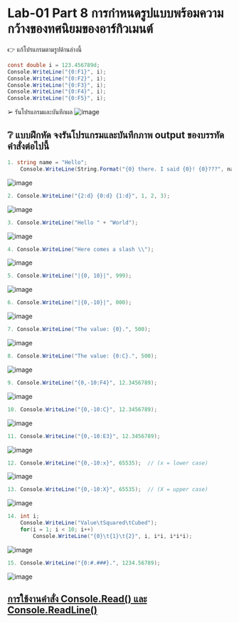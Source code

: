 # Lab-01  Part 8  การกำหนดรูปแบบพร้อมความกว้างของทศนิยมของอาร์กิวเมนต์

👉 แก้โปรแกรมตามรูปด้านล่างนี้
```csharp
const double i = 123.456789d;
Console.WriteLine("{0:F1}", i);
Console.WriteLine("{0:F2}", i);
Console.WriteLine("{0:F3}", i);
Console.WriteLine("{0:F4}", i);
Console.WriteLine("{0:F5}", i);
```
➢ รันโปรแกรมและบันทึกผล
![image](https://user-images.githubusercontent.com/115066359/232008044-2a7bb7ea-7727-4eca-afd1-7c5d4893036f.png)


## ❔ แบบฝึกหัด จงรันโปรแกรมและบันทึกภาพ output ของบรรทัดคำสั่งต่อไปนี้

``` csharp
1. string name = "Hello";
    Console.WriteLine(String.Format("{0} there. I said {0}! {0}???", name));
```
![image](https://user-images.githubusercontent.com/115066359/232008313-c9536b90-0626-487a-9224-04269bc94832.png)

``` csharp
2. Console.WriteLine("{2:d} {0:d} {1:d}", 1, 2, 3);
```
![image](https://user-images.githubusercontent.com/115066359/232008540-8ea8b4ca-c0a2-463e-8c6c-baa6bb546953.png)

``` csharp
3. Console.WriteLine("Hello " + "World");
```
![image](https://user-images.githubusercontent.com/115066359/232008676-e84c01b0-8d95-4294-b4f1-37b047fea326.png)

``` csharp
4. Console.WriteLine("Here comes a slash \\");
```
![image](https://user-images.githubusercontent.com/115066359/232008794-7b42294b-441c-41ab-ab8a-782ac6752b97.png)

``` csharp
5. Console.WriteLine("|{0, 10}|", 999);
```
![image](https://user-images.githubusercontent.com/115066359/232008939-9850a951-3222-48a9-aac2-8011adc31be1.png)

``` csharp
6. Console.WriteLine("|{0,-10}|", 000);
```
![image](https://user-images.githubusercontent.com/115066359/232009123-fbab3d80-a2fe-4883-946f-58f000c73464.png)

``` csharp
7. Console.WriteLine("The value: {0}.", 500);
```
![image](https://user-images.githubusercontent.com/115066359/232009772-ab7ceb9f-5606-4225-a521-d2260fe36354.png)

``` csharp
8. Console.WriteLine("The value: {0:C}.", 500);
```
![image](https://user-images.githubusercontent.com/115066359/232009855-347a8752-3448-46ac-a1a6-9ed003e316b7.png)

``` csharp
9. Console.WriteLine("{0,-10:F4}", 12.3456789);
```
![image](https://user-images.githubusercontent.com/115066359/232009949-988be4d9-8511-4786-b9b5-6b4f182c40cc.png)

``` csharp
10. Console.WriteLine("{0,-10:C}", 12.3456789);
```
![image](https://user-images.githubusercontent.com/115066359/232010048-65124a9d-5114-46ea-8997-6a861954419b.png)

``` csharp
11. Console.WriteLine("{0,-10:E3}", 12.3456789);
```
![image](https://user-images.githubusercontent.com/115066359/232010178-682ff2f9-c350-4dde-9009-7842477bc80d.png)

``` csharp
12. Console.WriteLine("{0,-10:x}", 65535);  // (x = lower case)
```
![image](https://user-images.githubusercontent.com/115066359/232010305-8f0ac58f-5227-4b1e-9aac-b73f30b7c8b7.png)

``` csharp
13. Console.WriteLine("{0,-10:X}", 65535);  // (X = upper case)
```
![image](https://user-images.githubusercontent.com/115066359/232010468-57569a81-b202-4724-8522-136f86636e84.png)

``` csharp
14. int i;
    Console.WriteLine("Value\tSquared\tCubed");
    for(i = 1; i < 10; i++)
        Console.WriteLine("{0}\t{1}\t{2}", i, i*i, i*i*i);
```
![image](https://user-images.githubusercontent.com/115066359/232010596-838ef594-9880-43a1-860e-02c66fd714f8.png)

``` csharp
15. Console.WriteLine("{0:#.###}.", 1234.56789);
```
![image](https://user-images.githubusercontent.com/115066359/232010715-3269cc95-5171-49e5-9cdb-366789cd26b8.png)



## [การใช้งานคำสั่ง Console.Read() และ Console.ReadLine()](./Lab-01-part-9-12.md)
